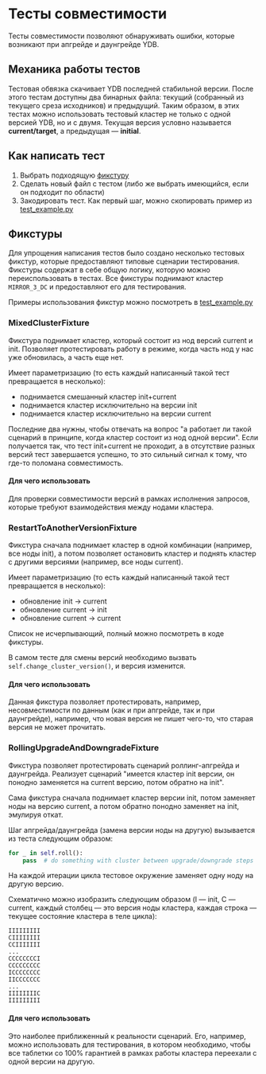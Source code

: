 # Тесты совместимости

Тесты совместимости позволяют обнаруживать ошибки, которые возникают при апгрейде и даунгрейде YDB. 

## Механика работы тестов

Тестовая обвязка скачивает YDB последней стабильной версии. После этого тестам доступны два бинарных файла: текущий (собранный из текущего среза исходников) и предыдущий. Таким образом, в этих тестах можно использовать тестовый кластер не только с одной версией YDB, но и с двумя. Текущая версия условно называется **current/target**, а предыдущая — **initial**.

## Как написать тест

1. Выбрать подходящую [фикстуру](#фикстуры)
2. Сделать новый файл с тестом (либо же выбрать имеющийся, если он подходит по области)
3. Закодировать тест. Как первый шаг, можно скопировать пример из [test_example.py](test_example.py)

## Фикстуры

Для упрощения написания тестов было создано несколько тестовых фикстур, которые предоставляют типовые сценарии тестирования. Фикстуры содержат в себе общую логику, которую можно переиспользовать в тестах. Все фикстуры поднимают кластер `MIRROR_3_DC` и предоставляют его для тестирования.

Примеры использования фикстур можно посмотреть в [test_example.py](test_example.py)

### MixedClusterFixture

Фикстура поднимает кластер, который состоит из нод версий current и init. Позволяет протестировать работу в режиме, когда часть нод у нас уже обновилась, а часть еще нет.

Имеет параметризацию (то есть каждый написанный такой тест превращается в несколько):
- поднимается смешанный кластер init+current
- поднимается кластер исключительно на версии init
- поднимается кластер исключительно на версии current

Последние два нужны, чтобы отвечать на вопрос "а работает ли такой сценарий в принципе, когда кластер состоит из нод одной версии". Если получается так, что тест init+current не проходит, а в отсутствие разных версий тест завершается успешно, то это сильный сигнал к тому, что где-то поломана совместимость.

#### Для чего использовать

Для проверки совместимости версий в рамках исполнения запросов, которые требуют взаимодействия между нодами кластера.

### RestartToAnotherVersionFixture

Фикстура сначала поднимает кластер в одной комбинации (например, все ноды init), а потом позволяет остановить кластер и поднять кластер с другими версиями (например, все ноды current).

Имеет параметризацию (то есть каждый написанный такой тест превращается в несколько):
- обновление init → current
- обновление current → init
- обновление current → current

Список не исчерпывающий, полный можно посмотреть в коде фикстуры.

В самом тесте для смены версий необходимо вызвать `self.change_cluster_version()`, и версия изменится.

#### Для чего использовать

Данная фикстура позволяет протестировать, например, несовместимости по данным (как и при апгрейде, так и при даунгрейде), например, что новая версия не пишет чего-то, что старая версия не может прочитать.

### RollingUpgradeAndDowngradeFixture

Фикстура позволяет протестировать сценарий роллинг-апгрейда и даунгрейда. Реализует сценарий "имеется кластер init версии, он понодно заменяется на current версию, потом обратно на init".

Сама фикстура сначала поднимает кластер версии init, потом заменяет ноды на версию current, а потом обратно понодно заменяет на init, эмулируя откат.

Шаг апгрейда/даунгрейда (замена версии ноды на другую) вызывается из теста следующим образом:

```python
for _ in self.roll():
    pass  # do something with cluster between upgrade/downgrade steps
```

На каждой итерации цикла тестовое окружение заменяет одну ноду на другую версию.

Схематично можно изобразить следующим образом (I — init, C — current, каждый столбец — это версия ноды кластера, каждая строка — текущее состояние кластера в теле цикла):

```
IIIIIIIII
CIIIIIIII
CCIIIIIII
...
CCCCCCCCI
CCCCCCCCC
ICCCCCCCC
IICCCCCCC
...
IIIIIIIIC
IIIIIIIII
```

#### Для чего использовать

Это наиболее приближенный к реальности сценарий. Его, например, можно использовать для тестирования, в котором необходимо, чтобы все таблетки со 100% гарантией в рамках работы кластера переехали с одной версии на другую.
